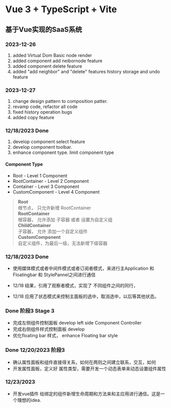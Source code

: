 # Vue 3 + TypeScript + Vite

## 基于Vue实现的SaaS系统

### 2023-12-26

1. added Virtual Dom Basic node render
2. added component add neibornode feature
3. added component delete feature
4. added "add neighbor" and "delete" features history storage and undo feature

### 2023-12-27

1. change design pattern to composition patter.
2. revamp code, refactor all code
3. fixed history operation bugs
4. added copy feature

### 12/18/2023  Done

1. develop component select feature
2. develop component toolbar.
3. enhance component type. limit component type

#### Component Type

- Root - Level 1 Component
- RootContainer - Level 2 Component
- Container - Level 3 Component
- CustomComponent - Level 4 Component

> **Root** <br>
> 根节点， 只允许新增 RootContainer <br>
> **RootContainer** <br>
> 根容器， 允许添加 子容器 或者 设置为自定义组<br>
> **ChildContainer** <br>
> 子容器， 允许 添加一个自定义组件<br>
> **CustomComponent**  <br>
> 自定义组件，为最后一级，无法新增下级容器

### 12/18/2023  Done

- 使用媒体模式或者中间件模式或者订阅者模式，来进行主Application 和 Floatingbar 和 StylePannel之间进行通信

- 12/18 结果，引用了观察者模式，实现了 不同组件之间的同行，
- 12/18 应用了状态模式来控制主面板的选中，取消选中，以后等其他状态。

### Done 阶段3 Stage 3

- 完成左侧组件控制面板 develop left side Component Controller
- 完成右侧组件样式控制面板 develop
- 优化floating bar 样式， enhance Floating bar style

### Done 12/20/2023 阶段3
- 确认属性面板和组件直接得关系，如何在两则之间建立联系，交互，如何
- 开发属性面板，定义好 属性类型，需要开发一个动态表单来动态设置组件属性


### 12/23/2023
- 开发vue插件 给绑定的组件新增生命周期和方法来和主应用进行通信。这是一个理想的idea. 
